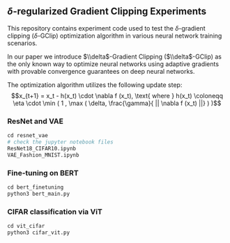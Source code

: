 ## $\delta$-regularized Gradient Clipping Experiments

This repository contains experiment code used to test the $\delta$-gradient clipping ($\delta$-GClip) optimization algorithm in various neural network training scenarios.

In our paper we introduce $\\delta$-Gradient Clipping ($\\delta$-GClip) as the only known way to optimize neural networks using adaptive gradients with provable convergence guarantees on deep neural networks.

The optimization algorithm utilizes the following update step:
$$x_{t+1} = x_t - h(x_t) \cdot \nabla f (x_t), \text{    where } h(x_t) \coloneqq  \eta \cdot \min ( 1 , \max ( \delta, \frac{\gamma}{ || \nabla f (x_t) ||}   )  )$$

### ResNet and VAE
```python
cd resnet_vae
# check the jupyter notebook files
ResNet18_CIFAR10.ipynb
VAE_Fashion_MNIST.ipynb
```

### Fine-tuning on BERT
```python
cd bert_finetuning
python3 bert_main.py
```

### CIFAR classification via ViT
```python
cd vit_cifar
python3 cifar_vit.py
```